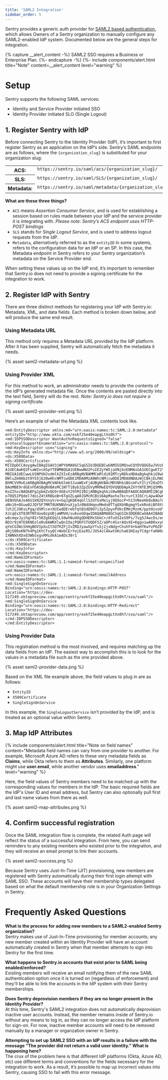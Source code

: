 ```yaml
---
title: 'SAML2 Integration'
sidebar_order: 5
---
```


Sentry provides a generic auth provider for [SAML2 based authentication](https://en.wikipedia.org/wiki/Security_Assertion_Markup_Language), which allows Owners of a Sentry organization to manually configure any SAML2-enabled IdP system. Documented below are the general steps for integration.

{% capture __alert_content -%}
SAML2 SSO requires a Business or Enterprise Plan.
{%- endcapture -%}
{%- include components/alert.html
  title="Note"
  content=__alert_content
  level="warning"
%}

# Setup

Sentry supports the following SAML services:

* Identity and Service Provider initiated SSO
* Identity Provider initiated SLO (Single Logout)

## 1. Register Sentry with IdP
Before connecting Sentry to the Identity Provider (IdP), it’s important to first register Sentry as an application on the IdP’s side. Sentry’s SAML endpoints are as follows, where the `{organization_slug}` is substituted for your organization slug:

<table class="table"><tbody valign="top"><tr><th>ACS:</th><td><code class="docutils literal">https://sentry.io/saml/acs/{organization_slug}/</code></td></tr><tr><th>SLS:</th><td><code class="docutils literal">https://sentry.io/saml/SLS/{organization_slug}/</code></td></tr><tr><th>Metadata:</th><td><code class="docutils literal">https://sentry.io/saml/metadata/{organization_slug}/</code></td></tr></tbody></table>

**What are these three things?**
* `ACS` means *Assertion Consumer Service*, and is used for establishing a session based on rules made between your IdP and the service provider it is integrating with. _Please note: Sentry’s ACS endpoint uses HTTP-POST bindings_
* `SLS` stands for *Single Logout Service*, and is used to address logout requests from the IdP.
* `Metadata`, alternatively referred to as the `entityID`  in some systems, refers to the configuration data for an IdP or an SP. In this case, the Metadata endpoint in Sentry refers to your Sentry organization’s metadata on the Service Provider end.

When setting these values up on the IdP end, it’s important to remember that Sentry.io does not need to provide a signing certificate for the integration to work.

## 2. Register IdP with Sentry
There are three distinct methods for registering your IdP with Sentry.io: Metadata, XML, and data fields. Each method is broken down below, and will produce the same end result.

### Using Metadata URL
This method only requires a Metadata URL provided by the IdP platform. After it has been supplied, Sentry will automatically fetch the metadata it needs.

{% asset saml2-metadata-url.png %}

### Using Provider XML
For this method to work, an administrator needs to provide the contents of the IdP’s generated metadata file. Once the contents are pasted directly into the text field, Sentry will do the rest. _Note: Sentry.io does not require a signing certificate._

{% asset saml2-provider-xml.png %}

Here’s an example of what the Metadata XML contents look like.

```
<md:EntityDescriptor xmlns:md="urn:oasis:names:tc:SAML:2.0:metadata" entityID="http://www.okta.com/exkf25e40eapgLtXx0h7">
<md:IDPSSODescriptor WantAuthnRequestsSigned="false" protocolSupportEnumeration="urn:oasis:names:tc:SAML:2.0:protocol">
<md:KeyDescriptor use="signing">
<ds:KeyInfo xmlns:ds="http://www.w3.org/2000/09/xmldsig#">
<ds:X509Data>
<ds:X509Certificate>
MIIDpDCCAoygAwIBAgIGAV3jWPYbMA0GCSqGSIb3DQEBCwUAMIGSMQswCQYDVQQGEwJVUzETMBEG A1UECAwKQ2FsaWZvcm5pYTEWMBQGA1UEBwwNU2FuIEZyYW5jaXNjbzENMAsGA1UECgwET2t0YTEU MBIGA1UECwwLU1NPUHJvdmlkZXIxEzARBgNVBAMMCmRldi01MTcyNDkxHDAaBgkqhkiG9w0BCQEW DWluZm9Ab2t0YS5jb20wHhcNMTcwODE1MDA0MzA0WhcNMjcwODE1MDA0NDAzWjCBkjELMAkGA1UE BhMCVVMxEzARBgNVBAgMCkNhbGlmb3JuaWExFjAUBgNVBAcMDVNhbiBGcmFuY2lzY28xDTALBgNV BAoMBE9rdGExFDASBgNVBAsMC1NTT1Byb3ZpZGVyMRMwEQYDVQQDDApkZXYtNTE3MjQ5MRwwGgYJ KoZIhvcNAQkBFg1pbmZvQG9rdGEuY29tMIIBIjANBgkqhkiG9w0BAQEFAAOCAQ8AMIIBCgKCAQEA o7OQ51PQdel7doiZ4tXRBGoB+6TgUZLqA0JGMcRCBsS6ApMaxho7kc+urC3I6CrL4pw4Dw6RGXY4 bENVbhAJo46U1kN2QYnnyV/e+GqJgKQK4qGllS2dfGsMeiyj9QXocP+h13VNeeHb0xBAo7qZTGxW aNn16+OGuw02JQY5F7MRT0UKNNVnuXjp3z8NdUHqoxMmdo0TTgOXb9BgmgYSxkRn6iBF0tG3tpig lUt2CJUKsLPgq/dSMlce+XUIwdDErebfqtB3dQ9O7iIp5ZpynPUkcEMmjMznK/pptHzvoUY8sWBN XJcqEsXT83RTNTdoo0zpUDjaWMVH/su6seGDqwIDAQABMA0GCSqGSIb3DQEBCwUAA4IBAQCOqhYY w8cmqvJyihgY8Ir50Zg6EQqlLS0whNuUOgQDHEMxSbkC+/dfuOSIeS9Ps/7sg5J4wcDs/enrKOMS BD3r9jH7E6KNEoleRv8AWRXlwQnIOajPQKFSTUQDF5Z/aDPc4SvrAQvXE+KggviwA80xxyGDf64L qYeCG3WiShHgBOVIpXuItSQTRZFjIvZRDJyawXpYfuSj2jxNdg+ChuhF4+baHfKwYvP6Z6YuoQvM aRjS00xKN7h4Pq1KtCfxyQC+WobCErYojEasRS/JUS4cCAkwtUKcha63HIayTCdgrfaKW9aEwACk IXWNkhXDx03WbSxgxRMidkA1eADs30r1
</ds:X509Certificate>
</ds:X509Data>
</ds:KeyInfo>
</md:KeyDescriptor>
<md:NameIDFormat>
urn:oasis:names:tc:SAML:1.1:nameid-format:unspecified
</md:NameIDFormat>
<md:NameIDFormat>
urn:oasis:names:tc:SAML:1.1:nameid-format:emailAddress
</md:NameIDFormat>
<md:SingleSignOnService Binding="urn:oasis:names:tc:SAML:2.0:bindings:HTTP-POST" Location="https://dev-517249.oktapreview.com/app/sentry/exkf25e40eapgLtXx0h7/sso/saml"/>
<md:SingleSignOnService Binding="urn:oasis:names:tc:SAML:2.0:bindings:HTTP-Redirect" Location="https://dev-517249.oktapreview.com/app/sentry/exkf25e40eapgLtXx0h7/sso/saml"/>
</md:IDPSSODescriptor>
</md:EntityDescriptor>
```

### Using Provider Data
This registration method is the most involved, and requires matching up the data fields from an IdP. The easiest way to accomplish this is to look for the values in a metadata file such as the one provided above.

{% asset saml2-provider-data.png %}

Based on the XML file example above, the field values to plug in are as follows:

* `EntityID`
* `X509Certificate`
* `SingleSignOnService`

In this example, the `SingleLogoutService` isn’t provided by the IdP, and is treated as an optional value within Sentry.


## 3. Map IdP Attributes

{% include components/alert.html
  title="Note on field names"
  content="Metadata field names can vary from one provider to another. For example, Microsoft Azure AD refers to these very metadata fields as **Claims**, while Okta refers to them as **Attributes**. Similarly, one platform might use **user.email**, while another vendor uses **emailaddress**."
  level="warning"
%}

Here, the field values of Sentry members need to be matched up with the corresponding values for members in the IdP. The basic required fields are the IdP's User ID and email address, but Sentry can also optionally pull first and last name values from there as well.

{% asset saml2-map-attributes.png %}



## 4. Confirm successful registration
Once the SAML integration flow is complete, the related Auth page will reflect the status of a successful integration. From here, you can send reminders to any existing members who existed prior to the integration, and they will receive an email prompt to link their accounts.

{% asset saml2-success.png %}

Because Sentry uses Just-In-Time (JIT) provisioning, new members are registered with Sentry automatically during their first login attempt with SAML SSO. These accounts will have their membership types delegated based on what the default membership role is in your Organization Settings in Sentry.

# Frequently Asked Questions

**What is the process for adding new members to a SAML2-enabled Sentry organization?**  
Sentry makes use of Just-In-Time provisioning for member accounts; any new member created within an Identity Provider will have an account automatically created in Sentry when that member attempts to sign into Sentry for the first time.  

**What happens to Sentry.io accounts that exist prior to SAML being enabled/enforced?**  
Existing members will receive an email notifying them of the new SAML authentication option once it is turned on (regardless of enforcement) and they'll be able to link the accounts in the IdP system with their Sentry memberships.  

**Does Sentry deprovision members if they are no longer present in the Identity Provider?**  
At this time, Sentry's SAML2 integration does not automatically deprovision inactive user accounts.
Instead, the member remains inside of Sentry.io without any means to log in, as they can no longer access the IdP platform for sign-on. For now, inactive member accounts will need to be removed manually by a manager or organzation owner in Sentry.

**Attempting to set up SAML2 SSO with an IdP results in a failure with the message “The provider did not return a valid user identity.” What is happening here?**  
The crux of the problem here is that different IdP platforms (Okta, Azure AD, etc) use different terms and conventions for the fields necessary for the integration to work. As a result, it’s possible to map up incorrect values into Sentry, causing SSO to fail with this error message.  
